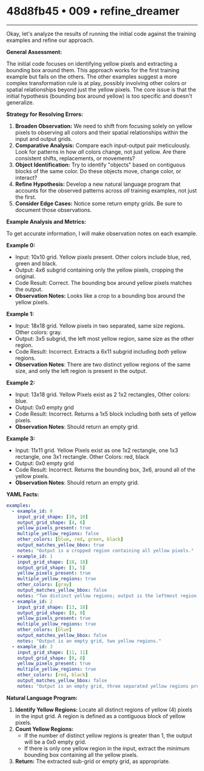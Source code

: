 # 48d8fb45 • 009 • refine_dreamer

---
Okay, let's analyze the results of running the initial code against the training examples and refine our approach.

**General Assessment:**

The initial code focuses on identifying yellow pixels and extracting a bounding box around them. This approach works for the first training example but fails on the others. The other examples suggest a more complex transformation rule is at play, possibly involving other colors or spatial relationships beyond just the yellow pixels. The core issue is that the initial hypothesis (bounding box around yellow) is too specific and doesn't generalize.

**Strategy for Resolving Errors:**

1.  **Broaden Observation:** We need to shift from focusing solely on yellow pixels to observing all colors and their spatial relationships within the input and output grids.
2.  **Comparative Analysis:** Compare each input-output pair meticulously. Look for patterns in how *all* colors change, not just yellow. Are there consistent shifts, replacements, or movements?
3.  **Object Identification:** Try to identify "objects" based on contiguous blocks of the same color. Do these objects move, change color, or interact?
4.  **Refine Hypothesis:** Develop a new natural language program that accounts for the observed patterns across *all* training examples, not just the first.
5. **Consider Edge Cases:** Notice some return empty grids. Be sure to document those observations.

**Example Analysis and Metrics:**

To get accurate information, I will make observation notes on each example.

**Example 0:**

*   Input: 10x10 grid. Yellow pixels present. Other colors include blue, red, green and black.
*   Output: 4x6 subgrid containing only the yellow pixels, cropping the original.
*   Code Result: Correct. The bounding box around yellow pixels matches the output.
*   **Observation Notes:** Looks like a crop to a bounding box around the yellow pixels.

**Example 1:**

*   Input: 18x18 grid. Yellow pixels in two separated, same size regions. Other colors: gray.
*   Output: 3x5 subgrid, the left most yellow region, same size as the other region.
*   Code Result: Incorrect. Extracts a 6x11 subgrid including *both* yellow regions.
*   **Observation Notes**: There are two distinct yellow regions of the same size, and only the left region is present in the output.

**Example 2:**

*   Input: 13x18 grid. Yellow Pixels exist as 2 1x2 rectangles, Other colors: blue.
*   Output: 0x0 empty grid
*   Code Result: Incorrect. Returns a 1x5 block including both sets of yellow pixels.
*   **Observation Notes**: Should return an empty grid.

**Example 3:**

*   Input: 11x11 grid. Yellow Pixels exist as one 1x2 rectangle, one 1x3 rectangle, one 3x1 rectangle. Other Colors: red, black
*   Output: 0x0 empty grid
*   Code Result: Incorrect. Returns the bounding box, 3x6, around all of the yellow pixels.
*   **Observation Notes**: Should return an empty grid.

**YAML Facts:**

```yaml
examples:
  - example_id: 0
    input_grid_shape: [10, 10]
    output_grid_shape: [4, 6]
    yellow_pixels_present: true
    multiple_yellow_regions: false
    other_colors: [blue, red, green, black]
    output_matches_yellow_bbox: true
    notes: "Output is a cropped region containing all yellow pixels."
  - example_id: 1
    input_grid_shape: [18, 18]
    output_grid_shape: [3, 5]
    yellow_pixels_present: true
    multiple_yellow_regions: true
    other_colors: [gray]
    output_matches_yellow_bbox: false
    notes: "Two distinct yellow regions; output is the leftmost region."
  - example_id: 2
    input_grid_shape: [13, 18]
    output_grid_shape: [0, 0]
    yellow_pixels_present: true
    multiple_yellow_regions: true
    other_colors: [blue]
    output_matches_yellow_bbox: false
    notes: "Output is an empty grid, two yellow regions."
  - example_id: 3
    input_grid_shape: [11, 11]
    output_grid_shape: [0, 0]
    yellow_pixels_present: true
    multiple_yellow_regions: true
    other_colors: [red, black]
    output_matches_yellow_bbox: false
    notes: "Output is an empty grid, three separated yellow regions present."
```

**Natural Language Program:**

1.  **Identify Yellow Regions:** Locate all distinct regions of yellow (4) pixels in the input grid. A region is defined as a contiguous block of yellow pixels.
2. **Count Yellow Regions:**
    * If the number of distinct yellow regions is greater than 1, the output will be a 0x0 empty grid.
    * If there is only one yellow region in the input, extract the minimum bounding box containing all the yellow pixels.
3.  **Return:** The extracted sub-grid or empty grid, as appropriate.

